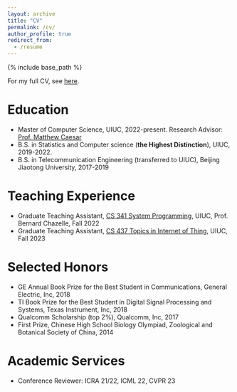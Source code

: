 ```yaml
---
layout: archive
title: "CV"
permalink: /cv/
author_profile: true
redirect_from:
  - /resume
---
```


{% include base_path %}

For my full CV, see [here](http://enguang2.github.io/files/Resume_Aug_2023.pdf).

Education
======

* Master of Computer Science, UIUC, 2022-present. Research Advisor: [Prof. Matthew Caesar](https://caesar.cs.illinois.edu/)
* B.S. in Statistics and Computer science (**the Highest Distinction**), UIUC, 2019-2022.
* B.S. in Telecommunication Engineering (transferred to UIUC), Beijing Jiaotong University, 2017-2019

Teaching Experience
======

* Graduate Teaching Assistant, [CS 341 System Programming](https://cs341.cs.illinois.edu/), UIUC, Prof. Bernard Chazelle, Fall 2022
* Graduate Teaching Assistant, [CS 437 Topics in Internet of Thing](https://cs.illinois.edu/academics/courses/cs437), UIUC, Fall 2023


Selected Honors
======

* GE Annual Book Prize for the Best Student in Communications, General Electric, Inc, 2018
*	TI Book Prize for the Best Student in Digital Signal Processing and Systems, Texas Instrument, Inc, 2018
* Qualcomm Scholarship (top 2%), Qualcomm, Inc, 2017
* First Prize, Chinese High School Biology Olympiad, Zoological and Botanical Society of China, 2014

Academic Services
======

* Conference Reviewer: ICRA 21/22, ICML 22, CVPR 23
